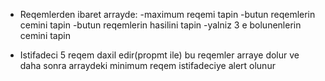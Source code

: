 * Reqemlerden ibaret arrayde:
-maximum reqemi tapin
-butun reqemlerin cemini tapin
-butun reqemlerin hasilini tapin
-yalniz 3 e bolunenlerin cemini tapin

* Istifadeci 5 reqem daxil edir(propmt ile) bu reqemler arraye dolur ve daha sonra arraydeki minimum reqem istifadeciye alert olunur
